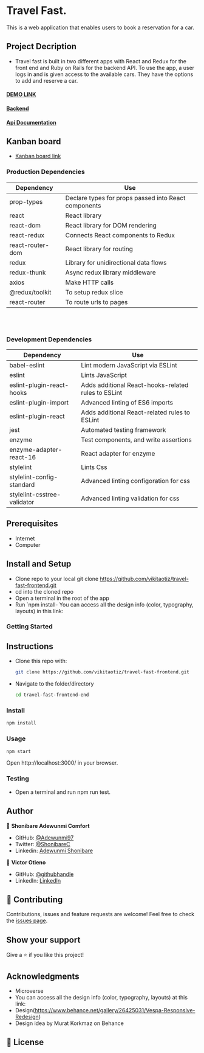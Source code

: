 # Travel Fast.
This is a web application that enables users to book a reservation for a car.

## Project Decription

- Travel fast is built in two different apps with React and Redux for the front end and Ruby on Rails for the backend API. To use the app, a user logs in and is given access to the available cars. They have the options to add and reserve a car.

#### [DEMO LINK](https://zen-lamport-220477.netlify.app/)

#### [Backend](https://github.com/vikitaotiz/travel-fast-backend/)

#### [Api Documentation](https://travel-fast-bk.herokuapp.com/)

## Kanban board
- [Kanban board link](https://github.com/vikitaotiz/travel-fast-frontend/projects/1)


### Production Dependencies

| **Dependency**   | **Use**                                              |
| ---------------- | ---------------------------------------------------- |
| prop-types       | Declare types for props passed into React components |
| react            | React library                                        |
| react-dom        | React library for DOM rendering                      |
| react-redux      | Connects React components to Redux                   |
| react-router-dom | React library for routing                            |
| redux            | Library for unidirectional data flows                |
| redux-thunk      | Async redux library middleware                       |
| axios            | Make HTTP calls                                      |
| @redux/toolkit  | To setup redux slice                                     |
| react-router  | To route urls to pages                                      |


<br />
<br />

### Development Dependencies

| **Dependency**                  | **Use**                                                          |
| ------------------------------- | ---------------------------------------------------------------- |
| babel-eslint                    | Lint modern JavaScript via ESLint                                |
| eslint                          | Lints JavaScript                                                 |
| eslint-plugin-react-hooks       | Adds additional React-hooks-related rules to ESLint              |
| eslint-plugin-import            | Advanced linting of ES6 imports                                  |
| eslint-plugin-react             | Adds additional React-related rules to ESLint                    |
| jest                            | Automated testing framework                                      |
| enzyme                          | Test components, and write assertions                            |
| enzyme-adapter-react-16         | React adapter for enzyme                                         |
| stylelint                       | Lints Css                                                        |
| stylelint-config-standard       | Advanced linting configoration for css                           |
| stylelint-csstree-validator     | Advanced linting validation for css                              |


## Prerequisites

- Internet
- Computer
## Install and Setup

- Clone repo to your local git clone https://github.com/vikitaotiz/travel-fast-frontend.git
- cd into the cloned repo
- Open a terminal in the root of the app
- Run `npm install- You can access all the design info (color, typography, layouts) in this link:


### Getting Started

## Instructions

* Clone this repo with:

    ```bash
    git clone https://github.com/vikitaotiz/travel-fast-frontend.git
    ```

* Navigate to the folder/directory

    ```bash
    cd travel-fast-frontend-end
    ```

### Install

```sh
npm install
```

### Usage

```sh
npm start
```

Open http://localhost:3000/ in your browser.


### Testing

- Open a terminal and run npm run test.

## Author

👤 **Shonibare Adewunmi Comfort**
- GitHub: [@Adewunmi97](https://github.com/Adewunmi97)
- Twitter: [@ShonibareC](https://twitter.com/ShonibareC)
- Linkedin: [Adewunmi Shonibare](https://www.linkedin.com/in/adewunmi97)

👤 **Victor Otieno**

- GitHub: [@githubhandle](https://github.com/vikitaotiz)
- LinkedIn: [LinkedIn](https://www.linkedin.com/in/victor-otieno-oluoch/)

## 🤝 Contributing

Contributions, issues and feature requests are welcome!
Feel free to check the [issues page](https://github.com/vikitaotiz/travel-fast-frontend/issues).
## Show your support

Give a ⭐️ if you like this project!
## Acknowledgments

- Microverse
- You can access all the design info (color, typography, layouts) at this link:
- Design(https://www.behance.net/gallery/26425031/Vespa-Responsive-Redesign)
- Design idea by Murat Korkmaz on Behance

## 📝 License
